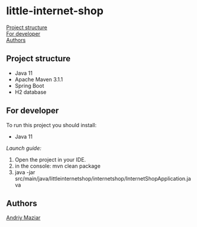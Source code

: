 # little-internet-shop

[Project structure](#structure)<br>
[For developer](#developer-start)<br>
[Authors](#authors)

## <a name="structure"></a>Project structure
* Java 11
* Apache Maven 3.1.1
* Spring Boot
* H2 database


## <a name="developer-start"></a>For developer
To run this project you should install:
* Java 11

_Launch guide:_
1. Open the project in your IDE.
2. in the console: mvn clean package
3.  java -jar src/main/java/littleinternetshop/internetshop/InternetShopApplication.java

## <a name="authors"></a>Authors
[Andriy Maziar](https://github.com/Andrewmazyar)
